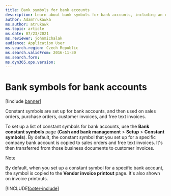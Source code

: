 ```yaml
---
title: Bank symbols for bank accounts
description: Learn about bank symbols for bank accounts, including an outline on setting up a list of constant symbols for bank accounts.
author: AdamTrukawka
ms.author: atrukawk
ms.topic: article
ms.date: 07/23/2021
ms.reviewer: johnmichalak
audience: Application User
ms.search.region: Czech Republic
ms.search.validFrom: 2016-11-30
ms.search.form: 
ms.dyn365.ops.version: 
---
```


# Bank symbols for bank accounts

[!include [banner](../../includes/banner.md)]

Constant symbols are set up for bank accounts, and then used on sales orders, purchase orders, customer invoices, and free text invoices.

To set up a list of constant symbols for bank accounts, use the **Bank constant symbols** page (**Cash and bank management** \> **Setup** \> **Constant symbols**). By default, the constant symbol that you set up for a specific company bank account is copied to sales orders and free text invoices. It's then transferred from those business documents to customer invoices.

> [!NOTE]
> By default, when you set up a constant symbol for a specific bank account, the symbol is copied to the **Vendor invoice printout** page. It's also shown on invoice printouts.

[!INCLUDE[footer-include](../../../includes/footer-banner.md)]
